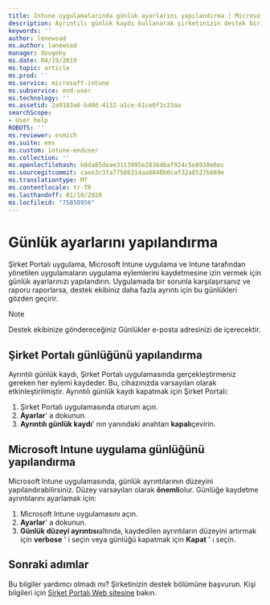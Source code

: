 ```yaml
---
title: Intune uygulamalarında günlük ayarlarını yapılandırma | Microsoft Docs
description: Ayrıntılı günlük kaydı kullanarak şirketinizin destek birimine cihaz sorunlarını çözmede yardımcı olma
keywords: ''
author: lenewsad
ms.author: lanewsad
manager: dougeby
ms.date: 04/19/2019
ms.topic: article
ms.prod: ''
ms.service: microsoft-intune
ms.subservice: end-user
ms.technology: ''
ms.assetid: 2a9183a6-b40d-4132-a1ce-61ce0f1c23aa
searchScope:
- User help
ROBOTS: ''
ms.reviewer: esmich
ms.suite: ems
ms.custom: intune-enduser
ms.collection: ''
ms.openlocfilehash: b8da85deae3113995e2836d6af924c5e8938e6ec
ms.sourcegitcommit: caee3c3fa77586314aa8040b0caf32a0527b669e
ms.translationtype: MT
ms.contentlocale: tr-TR
ms.lasthandoff: 01/10/2020
ms.locfileid: "75858956"
---
```

# <a name="configure-logging-settings"></a>Günlük ayarlarını yapılandırma

Şirket Portalı uygulama, Microsoft Intune uygulama ve Intune tarafından yönetilen uygulamaların uygulama eylemlerini kaydetmesine izin vermek için günlük ayarlarınızı yapılandırın. Uygulamada bir sorunla karşılaşırsanız ve raporu raporlarsa, destek ekibiniz daha fazla ayrıntı için bu günlükleri gözden geçirir. 

> [!NOTE]
> Destek ekibinize göndereceğiniz Günlükler e-posta adresinizi de içerecektir.  

## <a name="configure-company-portal-logging"></a>Şirket Portalı günlüğünü yapılandırma
Ayrıntılı günlük kaydı, Şirket Portalı uygulamasında gerçekleştirmeniz gereken her eylemi kaydeder. Bu, cihazınızda varsayılan olarak etkinleştirilmiştir. Ayrıntılı günlük kaydı kapatmak için Şirket Portalı:  

1. Şirket Portalı uygulamasında oturum açın.
2. **Ayarlar**' a dokunun.
3. **Ayrıntılı günlük kaydı**' nın yanındaki anahtarı **kapalı**çevirin.

## <a name="configure-microsoft-intune-app-logging"></a>Microsoft Intune uygulama günlüğünü yapılandırma
Microsoft Intune uygulamasında, günlük ayrıntılarının düzeyini yapılandırabilirsiniz. Düzey varsayılan olarak **önemli**olur. Günlüğe kaydetme ayrıntılarını ayarlamak için:  

1. Microsoft Intune uygulamasını açın.  
2. **Ayarlar**' a dokunun.  
3. **Günlük düzeyi ayrıntısı**altında, kaydedilen ayrıntıların düzeyini artırmak için **verbose** ' i seçin veya günlüğü kapatmak için **Kapat** ' ı seçin.  

## <a name="next-steps"></a>Sonraki adımlar  

Bu bilgiler yardımcı olmadı mı? Şirketinizin destek bölümüne başvurun. Kişi bilgileri için [Şirket Portalı Web sitesine](https://go.microsoft.com/fwlink/?linkid=2010980) bakın.  
